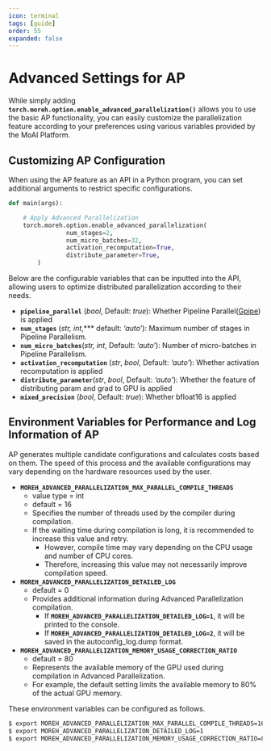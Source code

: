 ```yaml
---
icon: terminal
tags: [guide]
order: 55
expanded: false
---
```


# Advanced Settings for AP

While simply adding **`torch.moreh.option.enable_advanced_parallelization()`** allows you to use the basic AP functionality, you can easily customize the parallelization feature according to your preferences using various variables provided by the MoAI Platform.

## **Customizing AP Configuration**

When using the AP feature as an API in a Python program, you can set additional arguments to restrict specific configurations.

```python
def main(args):

    # Apply Advanced Parallelization
    torch.moreh.option.enable_advanced_parallelization( 
				num_stages=2,
				num_micro_batches=32,
				activation_recomputation=True,
				distribute_parameter=True,
		)
```

Below are the configurable variables that can be inputted into the API, allowing users to optimize distributed parallelization according to their needs.

- **`pipeline_parallel`** (*bool*, Default: *true*): Whether Pipeline Parallel([Gpipe](https://blog.research.google/2019/03/introducing-gpipe-open-source-library.html)) is applied
- **`num_stages`** (*str, int*,*** default: *‘auto’*): Maximum number of stages in Pipeline Parallelism.
- **`num_micro_batches`**(*str, int*, Default: *‘auto’*):  Number of micro-batches in Pipeline Parallelism.
- **`activation_recomputation`** (*str*, *bool*, Default: *‘auto’*): Whether activation recomputation is applied
- **`distribute_parameter`**(*str*, *bool*, Default: *‘auto’*): Whether the feature of distributing param and grad to GPU is applied
- **`mixed_precision`** (*bool*, Default: *true*): Whether bfloat16 is applied

## **Environment Variables for Performance and Log Information of AP**

AP generates multiple candidate configurations and calculates costs based on them. The speed of this process and the available configurations may vary depending on the hardware resources used by the user.

- **`MOREH_ADVANCED_PARALLELIZATION_MAX_PARALLEL_COMPILE_THREADS`**
    - value type = int
    - default = 16
    - Specifies the number of threads used by the compiler during compilation.
    - If the waiting time during compilation is long, it is recommended to increase this value and retry.
        - However, compile time may vary depending on the CPU usage and number of CPU cores.
        - Therefore, increasing this value may not necessarily improve compilation speed.
- **`MOREH_ADVANCED_PARALLELIZATION_DETAILED_LOG`**
    - default = 0
    - Provides additional information during Advanced Parallelization compilation.
        - If **`MOREH_ADVANCED_PARALLELIZATION_DETAILED_LOG=1`**, it will be printed to the console.
        - If **`MOREH_ADVANCED_PARALLELIZATION_DETAILED_LOG=2`**, it will be saved in the autoconfig_log.dump format.
- **`MOREH_ADVANCED_PARALLELIZATION_MEMORY_USAGE_CORRECTION_RATIO`**
    - default = 80
    - Represents the available memory of the GPU used during compilation in Advanced Parallelization.
    - For example, the default setting limits the available memory to 80% of the actual GPU memory.

These environment variables can be configured as follows.

```bash
$ export MOREH_ADVANCED_PARALLELIZATION_MAX_PARALLEL_COMPILE_THREADS=16
$ export MOREH_ADVANCED_PARALLELIZATION_DETAILED_LOG=1
$ export MOREH_ADVANCED_PARALLELIZATION_MEMORY_USAGE_CORRECTION_RATIO=80
```
